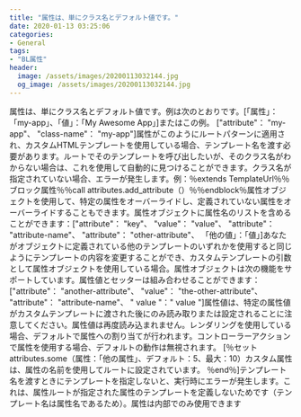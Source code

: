 ```yaml
---
title: "属性は、単にクラス名とデフォルト値です。"
date: 2020-01-13 03:25:06
categories:
- General
tags:
- "BL属性"
header:
  image: /assets/images/20200113032144.jpg
  og_image: /assets/images/20200113032144.jpg
---
```


属性は、単にクラス名とデフォルト値です。例は次のとおりです。[「属性」：「my-app」、「値」：「My Awesome App」]またはこの例。 [&quot;attribute&quot;： &quot;my-app&quot;、 &quot;class-name&quot;： &quot;my-app&quot;]属性がこのようにルートパターンに適用され、カスタムHTMLテンプレートを使用している場合、テンプレート名を渡す必要があります。ルートでそのテンプレートを呼び出したいが、そのクラス名がわからない場合は、これを使用して自動的に見つけることができます。クラス名が指定されていない場合、エラーが発生します。例：％extends TemplateUrl％％ブロック属性％％call attributes.add_attribute（）％％endblock％属性オブジェクトを使用して、特定の属性をオーバーライドし、定義されていない属性をオーバーライドすることもできます。属性オブジェクトに属性名のリストを含めることができます：[&quot;attribute&quot;： &quot;key&quot;、 &quot;value&quot;： &quot;value&quot;、 &quot;attribute&quot;： &quot;attribute-name&quot;、 &quot;attribute&quot;： &quot;other-attribute&quot;、 「他の値」：「値」]あなたがオブジェクトに定義されている他のテンプレートのいずれかを使用すると同じようにテンプレートの内容を変更することができ、カスタムテンプレートの引数として属性オブジェクトを使用している場合。属性オブジェクトは次の機能をサポートしています。属性値とセッターは組み合わせることができます：[&quot;attribute&quot;： &quot;another-attribute&quot;、 &quot;value&quot;： &quot;the-other-attribute&quot;、 &quot;attribute&quot;： &quot;attribute-name&quot;、 &quot; value &quot;：&quot; value &quot;]属性値は、特定の属性値がカスタムテンプレートに渡された後にのみ読み取りまたは設定されることに注意してください。属性値は再度読み込まれません。レンダリングを使用している場合、デフォルトで属性への割り当てが行われます。コントローラーアクションで属性を使用する場合、デフォルトの動作は無視されます。 [％セットattributes.some（属性：「他の属性」、デフォルト：5、最大：10）カスタム属性は、属性の名前を使用してルートに設定されています。 ％end％]テンプレート名を渡すときにテンプレートを指定しないと、実行時にエラーが発生します。これは、属性ルートが指定された属性のテンプレートを定義しないためです（テンプレート名は属性名であるため）。属性は内部でのみ使用できます
